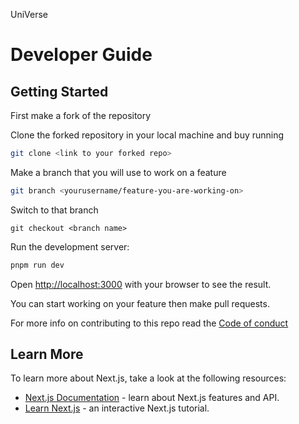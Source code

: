 UniVerse

# Developer Guide

## Getting Started
First make a fork of the repository

Clone the forked repository in your local machine and buy running
```bash
git clone <link to your forked repo>
```

Make a branch that you will use to work on a feature
```bash
git branch <yourusername/feature-you-are-working-on>
```
Switch to that branch
```
git checkout <branch name>
```

Run the development server:

```bash
pnpm run dev
```

Open [http://localhost:3000](http://localhost:3000) with your browser to see the result.

You can start working on your feature then make pull requests.

For more info on contributing to this repo read the [Code of conduct](./CODEOFCONDUCT.md)

## Learn More

To learn more about Next.js, take a look at the following resources:

- [Next.js Documentation](https://nextjs.org/docs) - learn about Next.js features and API.
- [Learn Next.js](https://nextjs.org/learn) - an interactive Next.js tutorial.

